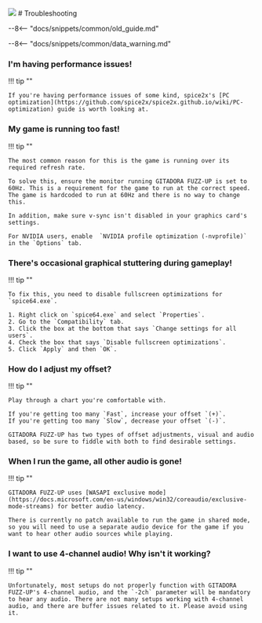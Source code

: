 <img class="header-logo" src="/img/bemani/gitadora/fuzzup/logo.png">
# Troubleshooting

--8<-- "docs/snippets/common/old_guide.md"

--8<-- "docs/snippets/common/data_warning.md"

### I'm having performance issues!

!!! tip ""

	If you're having performance issues of some kind, spice2x's [PC optimization](https://github.com/spice2x/spice2x.github.io/wiki/PC-optimization) guide is worth looking at.

### My game is running too fast!

!!! tip ""

	The most common reason for this is the game is running over its required refresh rate.
	
	To solve this, ensure the monitor running GITADORA FUZZ-UP is set to 60Hz. This is a requirement for the game to run at the correct speed. The game is hardcoded to run at 60Hz and there is no way to change this.
	
	In addition, make sure v-sync isn't disabled in your graphics card's settings.
	
	For NVIDIA users, enable  `NVIDIA profile optimization (-nvprofile)` in the `Options` tab.

### There's occasional graphical stuttering during gameplay!

!!! tip ""

	To fix this, you need to disable fullscreen optimizations for `spice64.exe`.

	1. Right click on `spice64.exe` and select `Properties`.
	2. Go to the `Compatibility` tab.
	3. Click the box at the bottom that says `Change settings for all users`.
	4. Check the box that says `Disable fullscreen optimizations`.
	5. Click `Apply` and then `OK`.

### How do I adjust my offset?

!!! tip ""

	Play through a chart you're comfortable with.

	If you're getting too many `Fast`, increase your offset `(+)`.  
	If you're getting too many `Slow`, decrease your offset `(-)`.  

	GITADORA FUZZ-UP has two types of offset adjustments, visual and audio based, so be sure to fiddle with both to find desirable settings.

### When I run the game, all other audio is gone!

!!! tip ""

	GITADORA FUZZ-UP uses [WASAPI exclusive mode](https://docs.microsoft.com/en-us/windows/win32/coreaudio/exclusive-mode-streams) for better audio latency. 
	
	There is currently no patch available to run the game in shared mode, so you will need to use a separate audio device for the game if you want to hear other audio sources while playing.

### I want to use 4-channel audio! Why isn't it working?

!!! tip ""

	Unfortunately, most setups do not properly function with GITADORA FUZZ-UP's 4-channel audio, and the `-2ch` parameter will be mandatory to hear any audio. There are not many setups working with 4-channel audio, and there are buffer issues related to it. Please avoid using it.